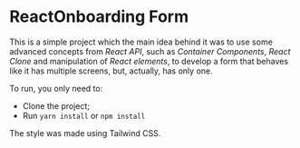 # ReactOnboarding Form

This is a simple project which the main idea behind it was to use some advanced concepts from _React API_, such as _Container Components_, _React Clone_ and manipulation of _React elements_, to develop a form that behaves like it has multiple screens, but, actually, has only one.

To run, you only need to:

- Clone the project;
- Run `yarn install` or `npm install`

The style was made using Tailwind CSS.
